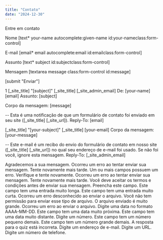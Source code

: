 ```yaml
---
title: "Contato"
date: "2024-12-30"
---
```


Entre em contato

Nome \[text\* your-name autocomplete:given-name id:your-nameclass:form-control\]

E-mail \[email\* email autocomplete:email id:emailclass:form-control\]

Assunto \[text\* subject id:subjectclass:form-control\]

Mensagem \[textarea message class:form-control id:message\]

\[submit "Enviar"\]

1 \[\_site\_title\] "\[subject\]" \[\_site\_title\] \[\_site\_admin\_email\] De: \[your-name\] \[email\] Assunto: \[subject\]

Corpo da mensagem: \[message\]

\-- Esta é uma notificação de que um formulário de contato foi enviado em seu site (\[\_site\_title\] \[\_site\_url\]). Reply-To: \[email\]

\[\_site\_title\] "\[your-subject\]" \[\_site\_title\] \[your-email\] Corpo da mensagem: \[your-message\]

\-- Este e-mail é um recibo do envio do formulário de contato em nosso site (\[\_site\_title\] \[\_site\_url\]) no qual seu endereço de e-mail foi usado. Se não foi você, ignore esta mensagem. Reply-To: \[\_site\_admin\_email\]

Agradecemos a sua mensagem. Ocorreu um erro ao tentar enviar sua mensagem. Tente novamente mais tarde. Um ou mais campos possuem um erro. Verifique e tente novamente. Ocorreu um erro ao tentar enviar sua mensagem. Tente novamente mais tarde. Você deve aceitar os termos e condições antes de enviar sua mensagem. Preencha este campo. Este campo tem uma entrada muito longa. Este campo tem uma entrada muito curta. Ocorreu um erro desconhecido ao enviar o arquivo. Você não tem permissão para enviar esse tipo de arquivo. O arquivo enviado é muito grande. Ocorreu um erro ao enviar o arquivo. Digite uma data no formato AAAA-MM-DD. Este campo tem uma data muito próxima. Este campo tem uma data muito distante. Digite um número. Este campo tem um número pequeno demais. Este campo tem um número grande demais. A resposta para o quiz está incorreta. Digite um endereço de e-mail. Digite um URL. Digite um número de telefone.

